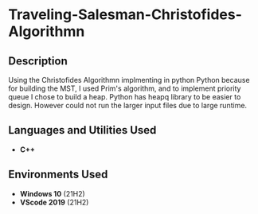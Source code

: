 <h1>Traveling-Salesman-Christofides-Algorithmn</h1>

<h2>Description</h2>
Using the Christofides Algorithmn implmenting in python
Python because for building the MST, I used Prim's algorithm, and to implement 
priority queue I chose to build a heap. 
Python has heapq library to be easier to design. 
However could not run the larger input files due to large runtime.
<br />


<h2>Languages and Utilities Used</h2>

- <b>C++</b> 

<h2>Environments Used </h2>

- <b>Windows 10</b> (21H2)
- <b>VScode 2019</b> (21H2)
